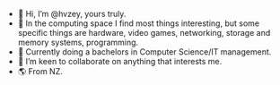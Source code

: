 - 👋 Hi, I’m @hvzey, yours truly.
- 👀 In the computing space I find most things interesting, but some specific things are hardware, video games, networking, storage and memory systems, programming.
- 🌱 Currently doing a bachelors in Computer Science/IT management.
- 💞️ I’m keen to collaborate on anything that interests me.
- 🌎 From NZ.

<!---
hvzey/hvzey is a ✨ special ✨ repository because its `README.md` (this file) appears on your GitHub profile.
You can click the Preview link to take a look at your changes.
--->

